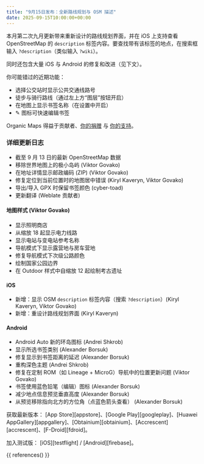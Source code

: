 ```yaml
---
title: "9月15日发布：全新路线规划与 OSM 描述"
date: 2025-09-15T10:00:00+00:00
---
```


本月第二次九月更新带来重新设计的路线规划界面，并在 iOS 上支持查看 OpenStreetMap 的 `description` 标签内容。要查找带有该标签的地点，在搜索框输入 `?description`（类似输入 `?wiki`）。

同时还包含大量 iOS 与 Android 的修复和改进（见下文）。

你可能错过的近期功能：
- 选择公交站时显示公共交通线路号
- 徒步与骑行路线（通过左上方“图层”按钮开启）
- 在地图上显示书签名称（在设置中开启）
- ✎ 图标可快速编辑书签

Organic Maps 得益于贡献者、[你的捐赠](@/donate/index.zh-Hans.md) 与 [你的支持](@/contribute/index.md)。

### 详细更新日志

- 截至 9 月 13 日的最新 OpenStreetMap 数据
- 移除世界地图上的极小岛屿 (Viktor Govako)
- 在地址详情显示邮政编码 (ZIP) (Viktor Govako)
- 修复定位到当前位置时的地图居中错误 (Kiryl Kaveryn, Viktor Govako)
- 导出/导入 GPX 时保留书签颜色 (cyber-toad)
- 更新翻译 (Weblate 贡献者)

#### 地图样式 (Viktor Govako)

- 显示照明商店
- 从缩放 18 起显示电力线路
- 显示电站与变电站参考名称
- 导航模式下显示露营地与房车营地
- 修复导航模式下次级公路颜色
- 绘制国家公园边界
- 在 Outdoor 样式中自缩放 12 起绘制考古遗址

#### iOS

- 新增：显示 OSM `description` 标签内容（搜索 `?description`）(Kiryl Kaveryn, Viktor Govako)
- 新增：重设计路线规划界面 (Kiryl Kaveryn)

#### Android

- Android Auto 新的环岛图标 (Andrei Shkrob)
- 显示所选书签类别 (Alexander Borsuk)
- 修复显示到书签距离的延迟 (Alexander Borsuk)
- 重构深色主题 (Andrei Shkrob)
- 修复在定制 ROM（如 Lineage + MicroG）导航中的位置更新问题 (Viktor Govako)
- 书签使用蓝色铅笔（编辑）图标 (Alexander Borsuk)
- 减少地点信息预览垂直高度 (Alexander Borsuk)
- 从预览移除指向北方的方位角（点蓝色箭头查看） (Alexander Borsuk)

获取最新版本： [App Store][appstore]、[Google Play][googleplay]、[Huawei AppGallery][appgallery]、[Obtainium][obtainium]、[Accrescent][accrescent]、[F-Droid][fdroid]。

加入测试版： [iOS][testflight] / [Android][firebase]。

{{ references() }}
